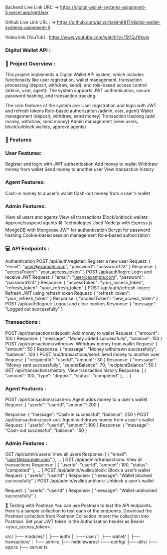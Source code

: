 Backend Live Link URL:
=> https://digital-wallet-systems-asignment-5.vercel.app/getUser

Github Live Link URL :
=> https://github.com/azizulhakim6817/digital-wallet-systems-asignment-5

Video link (YouTub) : https://www.youtube.com/watch?v=15t1QJ1rtww

### Digital Wallet API :
### 📄 Project Overview :
This project implements a Digital Wallet API system, which includes functionality like user registration, wallet management, transaction processing (deposit, withdraw, send), and role-based access control (admin, user, agent). The system supports JWT authentication, secure password hashing, and transaction tracking.

The core features of the system are:
User registration and login with JWT and refresh tokens
Role-based authorization (admin, user, agent)
Wallet management (deposit, withdraw, send money)
Transaction tracking (add money, withdraw, send money)
Admin management (view users, block/unblock wallets, approve agents)

### 🚀 Features

### User Features:
Register and login with JWT authentication
Add money to wallet
Withdraw money from wallet
Send money to another user
View transaction history

### Agent Features:
Cash-in money to a user's wallet
Cash-out money from a user's wallet

### Admin Features:
View all users and agents
View all transactions
Block/unblock wallets
Approve/suspend agents
🛠️ Technologies Used
Node.js with Express.js
MongoDB with Mongoose
JWT for authentication
Bcrypt for password hashing
Cookie-based session management
Role-based authorization


### 💻 API Endpoints : 
Authentication
POST /api/auth/register: Register a new user
Request: { "email": "user@example.com", "password": "password123" }
Response: { "accessToken": "your_access_token" }
POST /api/auth/login: Login and receive JWT
Request: { "email": "user@example.com", "password": "password123" }
Response: { "accessToken": "your_access_token", "refresh_token": "your_refresh_token" }
POST /api/auth/refresh-token: Refresh JWT using refresh token
Request: { "refresh_token": "your_refresh_token" }
Response: { "accessToken": "new_access_token" }
POST /api/auth/logout: Logout and clear cookies
Response: { "message": "Logged out successfully" }

### Transactions :
POST /api/transactions/deposit: Add money to wallet
Request: { "amount": 100 }
Response: { "message": "Money added successfully", "balance": 150 }
POST /api/transactions/withdraw: Withdraw money from wallet
Request: { "amount": 50 }
Response: { "message": "Money withdrawn successfully", "balance": 100 }
POST /api/transactions/send: Send money to another user
Request: { "recipientId": "userId", "amount": 30 }
Response: { "message": "Money sent successfully", "senderBalance": 70, "recipientBalance": 50 }
GET /api/transactions/history: View transaction history
Response: [ { "amount": 100, "type": "deposit", "status": "completed" }, ... ]

### Agent Features : 
POST /api/transactions/cash-in: Agent adds money to a user's wallet
Request: { "userId": "userId", "amount": 200 }

Response: { "message": "Cash-in successful", "balance": 250 }
POST /api/transactions/cash-out: Agent withdraws money from a user's wallet
Request: { "userId": "userId", "amount": 100 }
Response: { "message": "Cash-out successful", "balance": 150 }

### Admin Features :
GET /api/admin/users: View all users
Response: [ { "email": "user1@example.com" }, ... ]
GET /api/admin/transactions: View all transactions
Response: [ { "userId": "userId", "amount": 100, "status": "completed" }, ... ]
POST /api/admin/wallet/block: Block a user’s wallet
Request: { "userId": "userId" }
Response: { "message": "Wallet blocked successfully" }
POST /api/admin/wallet/unblock: Unblock a user’s wallet

Request: { "userId": "userId" }
Response: { "message": "Wallet unblocked successfully" }

🧪 Testing with Postman
You can use Postman to test the API endpoints. Here is a sample collection to test each of the endpoints.
Download the Postman collection from Postman Collection
Import the collection into Postman.
Set your JWT token in the Authorization header as Bearer <your_access_token>.

src/
├── modules/
│ ├── auth/
│ ├── user/
│ ├── wallet/
│ ├── transaction/
│ └── admin/
├── middlewares/
├── config/
├── utils/
├── app.ts
├── server.ts
